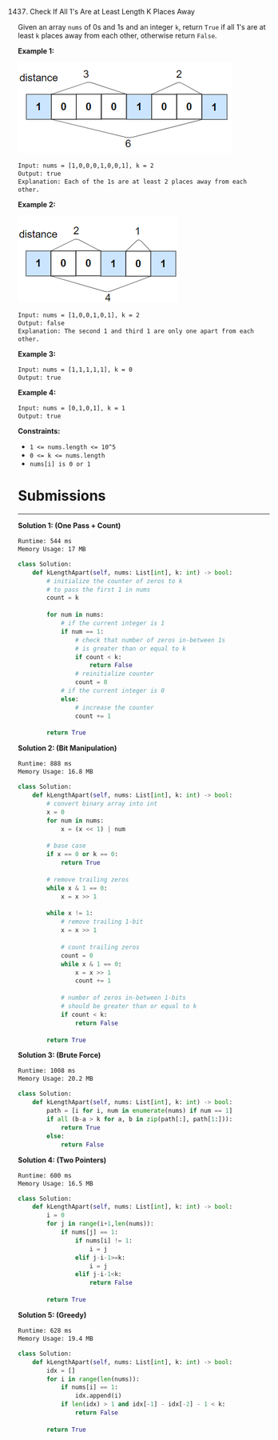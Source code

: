 1437. Check If All 1's Are at Least Length K Places Away

Given an array `nums` of 0s and 1s and an integer `k`, return `True` if all 1's are at least `k` places away from each other, otherwise return `False`.

 

**Example 1:**

![1437_sample_1_1791.png](img/1437_sample_1_1791.png)
```
Input: nums = [1,0,0,0,1,0,0,1], k = 2
Output: true
Explanation: Each of the 1s are at least 2 places away from each other.
```

**Example 2:**

![1437_sample_2_1791.png](img/1437_sample_2_1791.png)
```
Input: nums = [1,0,0,1,0,1], k = 2
Output: false
Explanation: The second 1 and third 1 are only one apart from each other.
```

**Example 3:**
```
Input: nums = [1,1,1,1,1], k = 0
Output: true
```

**Example 4:**
```
Input: nums = [0,1,0,1], k = 1
Output: true
```

**Constraints:**

* `1 <= nums.length <= 10^5`
* `0 <= k <= nums.length`
* `nums[i] is 0 or 1`

# Submissions
---
**Solution 1: (One Pass + Count)**
```
Runtime: 544 ms
Memory Usage: 17 MB
```
```python
class Solution:
    def kLengthApart(self, nums: List[int], k: int) -> bool:
        # initialize the counter of zeros to k
        # to pass the first 1 in nums
        count = k
        
        for num in nums:
            # if the current integer is 1
            if num == 1:
                # check that number of zeros in-between 1s
                # is greater than or equal to k
                if count < k:
                    return False
                # reinitialize counter
                count = 0
            # if the current integer is 0
            else:
                # increase the counter
                count += 1
                
        return True
```

**Solution 2: (Bit Manipulation)**
```
Runtime: 888 ms
Memory Usage: 16.8 MB
```
```python
class Solution:
    def kLengthApart(self, nums: List[int], k: int) -> bool:
        # convert binary array into int
        x = 0
        for num in nums:
            x = (x << 1) | num
        
        # base case
        if x == 0 or k == 0:
            return True
        
        # remove trailing zeros
        while x & 1 == 0:
            x = x >> 1
        
        while x != 1:
            # remove trailing 1-bit
            x = x >> 1
            
            # count trailing zeros
            count = 0
            while x & 1 == 0:
                x = x >> 1
                count += 1
                
            # number of zeros in-between 1-bits
            # should be greater than or equal to k
            if count < k:
                return False
        
        return True
```

**Solution 3: (Brute Force)**
```
Runtime: 1008 ms
Memory Usage: 20.2 MB
```
```python
class Solution:
    def kLengthApart(self, nums: List[int], k: int) -> bool:
        path = [i for i, num in enumerate(nums) if num == 1]
        if all (b-a > k for a, b in zip(path[:], path[1:])):
            return True
        else:
            return False
```

**Solution 4: (Two Pointers)**
```
Runtime: 600 ms
Memory Usage: 16.5 MB
```
```python
class Solution:
    def kLengthApart(self, nums: List[int], k: int) -> bool:
        i = 0   
        for j in range(i+1,len(nums)):
            if nums[j] == 1:
                if nums[i] != 1:
                    i = j
                elif j-i-1>=k:
                    i = j
                elif j-i-1<k:
                    return False
                
        return True
```

**Solution 5: (Greedy)**
```
Runtime: 628 ms
Memory Usage: 19.4 MB
```
```python
class Solution:
    def kLengthApart(self, nums: List[int], k: int) -> bool:
        idx = []
        for i in range(len(nums)):
            if nums[i] == 1:
                idx.append(i)
            if len(idx) > 1 and idx[-1] - idx[-2] - 1 < k:
                return False

        return True
```